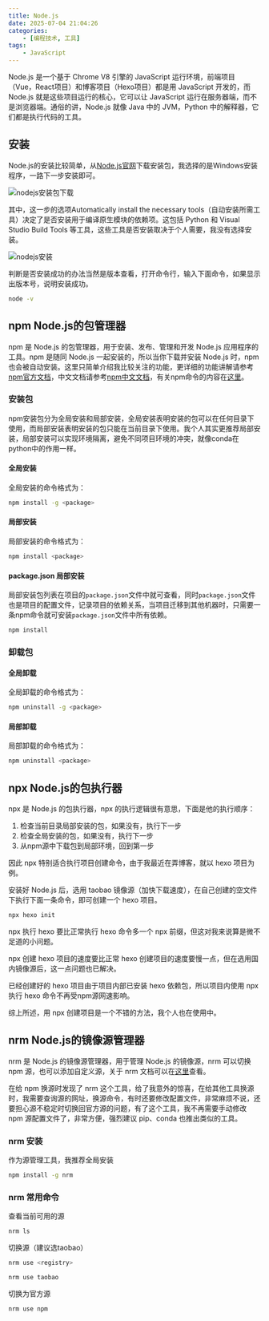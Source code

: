 ```yaml
---
title: Node.js
date: 2025-07-04 21:04:26
categories:
    - [编程技术, 工具]
tags:
    - JavaScript
---
```

Node.js 是一个基于 Chrome V8 引擎的 JavaScript 运行环境，前端项目（Vue，React项目）和博客项目（Hexo项目）都是用 JavaScript 开发的，而 Node.js 就是这些项目运行的核心，它可以让 JavaScript 运行在服务器端，而不是浏览器端。通俗的讲，Node.js 就像 Java 中的 JVM，Python 中的解释器，它们都是执行代码的工具。

<!-- more -->

## 安装

Node.js的安装比较简单，从[Node.js官网](https://nodejs.org/zh-cn)下载安装包，我选择的是Windows安装程序，一路下一步安装即可。

![nodejs安装包下载](1.png)

其中，这一步的选项Automatically install the necessary tools（自动安装所需工具）决定了是否安装用于编译原生模块的依赖项。这包括 Python 和 Visual Studio Build Tools 等工具，这些工具是否安装取决于个人需要，我没有选择安装。

![nodejs安装](2.png)

判断是否安装成功的办法当然是版本查看，打开命令行，输入下面命令，如果显示出版本号，说明安装成功。

```bash
node -v
```

## npm Node.js的包管理器

npm 是 Node.js 的包管理器，用于安装、发布、管理和开发 Node.js 应用程序的工具。npm 是随同 Node.js 一起安装的，所以当你下载并安装 Node.js 时，npm 也会被自动安装。这里只简单介绍我比较关注的功能，更详细的功能讲解请参考[npm官方文档](https://docs.npmjs.com/)，中文文档请参考[npm中文文档](https://npm.nodejs.cn/)，有关npm命令的内容在[这里](https://npm.nodejs.cn/cli/v11/commands)。

### 安装包

npm安装包分为全局安装和局部安装，全局安装表明安装的包可以在任何目录下使用，而局部安装表明安装的包只能在当前目录下使用。我个人其实更推荐局部安装，局部安装可以实现环境隔离，避免不同项目环境的冲突，就像conda在python中的作用一样。

#### 全局安装

全局安装的命令格式为：

```bash
npm install -g <package>
```

#### 局部安装

局部安装的命令格式为：

```bash
npm install <package>
```

#### package.json 局部安装

局部安装包列表在项目的`package.json`文件中就可查看，同时`package.json`文件也是项目的配置文件，记录项目的依赖关系，当项目迁移到其他机器时，只需要一条npm命令就可安装`package.json`文件中所有依赖。

```bash
npm install
```

### 卸载包

#### 全局卸载

全局卸载的命令格式为：

```bash
npm uninstall -g <package>
```

#### 局部卸载

局部卸载的命令格式为：

```bash
npm uninstall <package>
```

## npx Node.js的包执行器

npx 是 Node.js 的包执行器，npx 的执行逻辑很有意思，下面是他的执行顺序：

1. 检查当前目录局部安装的包，如果没有，执行下一步
2. 检查全局安装的包，如果没有，执行下一步
3. 从npm源中下载包到局部环境，回到第一步

因此 npx 特别适合执行项目创建命令，由于我最近在弄博客，就以 hexo 项目为例。

安装好 Node.js 后，选用 taobao 镜像源（加快下载速度），在自己创建的空文件下执行下面一条命令，即可创建一个 hexo 项目。

```bash
npx hexo init
```

npx 执行 hexo 要比正常执行 hexo 命令多一个 npx 前缀，但这对我来说算是微不足道的小问题。

npx 创建 hexo 项目的速度要比正常 hexo 创建项目的速度要慢一点，但在选用国内镜像源后，这一点问题也已解决。

已经创建好的 hexo 项目由于项目内部已安装 hexo 依赖包，所以项目内使用 npx 执行 hexo 命令不再受npm源网速影响。

综上所述，用 npx 创建项目是一个不错的方法，我个人也在使用中。

## nrm Node.js的镜像源管理器

nrm 是 Node.js 的镜像源管理器，用于管理 Node.js 的镜像源，nrm 可以切换 npm 源，也可以添加自定义源，关于 nrm 文档可以在[这里](https://github.com/Pana/nrm)查看。

在给 npm 换源时发现了 nrm 这个工具，给了我意外的惊喜，在给其他工具换源时，我需要查询源的网址，换源命令，有时还要修改配置文件，非常麻烦不说，还要担心源不稳定时切换回官方源的问题，有了这个工具，我不再需要手动修改 npm 源配置文件了，非常方便，强烈建议 pip、conda 也推出类似的工具。

### nrm 安装

作为源管理工具，我推荐全局安装

```bash
npm install -g nrm
```

### nrm 常用命令

查看当前可用的源

```bash
nrm ls
```

切换源（建议选taobao）

```bash
nrm use <registry>
```

```bash
nrm use taobao
```

切换为官方源

```bash
nrm use npm
```
